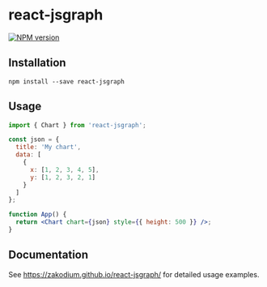 # react-jsgraph

[![NPM version][npm-image]][npm-url]

## Installation

```console
npm install --save react-jsgraph
```

## Usage

```jsx
import { Chart } from 'react-jsgraph';

const json = {
  title: 'My chart',
  data: [
    {
      x: [1, 2, 3, 4, 5],
      y: [1, 2, 3, 2, 1]
    }
  ]
};

function App() {
  return <Chart chart={json} style={{ height: 500 }} />;
}
```

## Documentation

See https://zakodium.github.io/react-jsgraph/ for detailed usage examples.

[npm-image]: https://img.shields.io/npm/v/react-jsgraph.svg?style=flat-square
[npm-url]: https://www.npmjs.com/package/react-jsgraph
